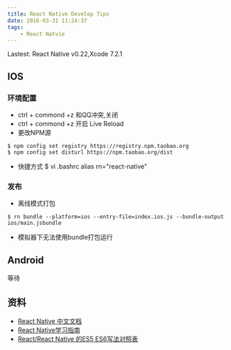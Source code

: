 ```yaml
---
title: React Native Develop Tips
date: 2016-03-31 11:24:37
tags:
	- React Natvie
---
```


Lastest: React Native v0.22,Xcode 7.2.1



## IOS

### 环境配置

- ctrl + commond +z 和QQ冲突,关闭
- ctrl + commond +z 开启 Live Reload
- 更改NPM源
```
$ npm config set registry https://registry.npm.taobao.org
$ npm config set disturl https://npm.taobao.org/dist
```
* 快捷方式
	$ vi .bashrc
	alias rn="react-native"

<!--more-->
### 发布

- 离线模式打包
```
$ rn bundle --platform=ios --entry-file=index.ios.js --bundle-output ios/main.jsbundle
```
- 模拟器下无法使用bundle打包运行
## Android
等待


## 资料
- [React Native 中文文档](http://reactnative.cn/)
- [React Native学习指南](https://github.com/ele828/react-native-guide)
- [React/React Native 的ES5 ES6写法对照表](http://bbs.reactnative.cn/topic/15/react-react-native-%E7%9A%84es5-es6%E5%86%99%E6%B3%95%E5%AF%B9%E7%85%A7%E8%A1%A8)